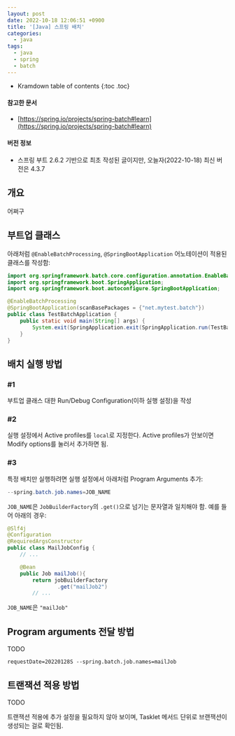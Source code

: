 ```yaml
---
layout: post
date: 2022-10-18 12:06:51 +0900
title: '[Java] 스프링 배치'
categories:
  - java
tags:
  - java
  - spring
  - batch
---
```


* Kramdown table of contents
{:toc .toc}

#### 참고한 문서

- [https://spring.io/projects/spring-batch#learn](https://spring.io/projects/spring-batch#learn)

#### 버전 정보

- 스프링 부트 2.6.2 기반으로 최초 작성된 글이지만, 오늘자(2022-10-18) 최신 버전은 4.3.7


## 개요

어쩌구


## 부트업 클래스

아래처럼 `@EnableBatchProcessing`, `@SpringBootApplication` 어노테이션이 적용된 클래스를 작성함:

```java
import org.springframework.batch.core.configuration.annotation.EnableBatchProcessing;
import org.springframework.boot.SpringApplication;
import org.springframework.boot.autoconfigure.SpringBootApplication;

@EnableBatchProcessing
@SpringBootApplication(scanBasePackages = {"net.mytest.batch"})
public class TestBatchApplication {
    public static void main(String[] args) {
        System.exit(SpringApplication.exit(SpringApplication.run(TestBatchApplication.class, args)));
    }
}
```


## 배치 실행 방법

### \#1 

부트업 클래스 대한 Run/Debug Configuration(이하 실행 설정)을 작성

### \#2 

실행 설정에서 Active profiles를 `local`로 지정한다. Active profiles가 안보이면 Modify options를 눌러서 추가하면 됨.

### \#3 

특정 배치만 실행하려면 실행 설정에서 아래처럼 Program Arguments 추가:
  
```java
--spring.batch.job.names=JOB_NAME
```

`JOB_NAME`은 `JobBuilderFactory`의 `.get()`으로 넘기는 문자열과 일치해야 함. 예를 들어 아래의 경우:

```java
@Slf4j
@Configuration
@RequiredArgsConstructor
public class MailJobConfig {
    // ...

    @Bean
    public Job mailJob(){
        return jobBuilderFactory
                .get("mailJob2") 
        // ...
```

`JOB_NAME`은 `"mailJob"` 



## Program arguments 전달 방법

TODO

```
requestDate=20220128S --spring.batch.job.names=mailJob
```


## 트랜잭션 적용 방법

TODO

트랜잭션 적용에 추가 설정을 필요하지 않아 보이며, Tasklet 메서드 단위로 브랜잭션이 생성되는 걸로 확인됨.
